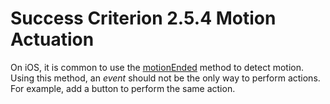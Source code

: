 # Success Criterion 2.5.4 Motion Actuation

On iOS, it is common to use the [motionEnded](https://developer.apple.com/documentation/uikit/uiresponder/1621090-motionended) method to detect motion. Using this method, an _event_ should not be the only way to perform actions. For example, add a button to perform the same action.